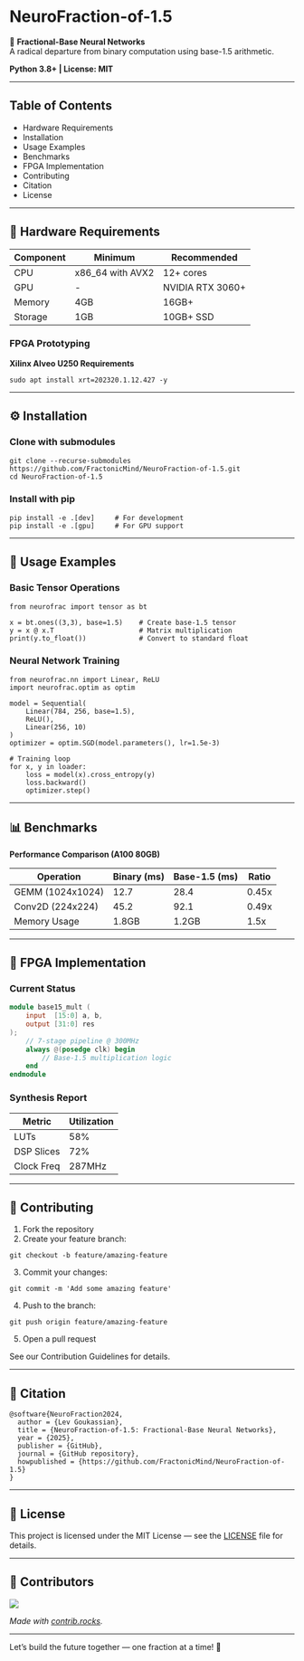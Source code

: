 # NeuroFraction-of-1.5

🚀 **Fractional-Base Neural Networks**  
A radical departure from binary computation using base-1.5 arithmetic.

**Python 3.8+ | License: MIT**

---

## Table of Contents
- Hardware Requirements
- Installation
- Usage Examples
- Benchmarks
- FPGA Implementation
- Contributing
- Citation
- License

---

## 🧰 Hardware Requirements

| Component     | Minimum                 | Recommended       |
|---------------|-------------------------|-------------------|
| CPU           | x86_64 with AVX2        | 12+ cores         |
| GPU           | -                       | NVIDIA RTX 3060+  |
| Memory        | 4GB                     | 16GB+             |
| Storage       | 1GB                     | 10GB+ SSD         |

### FPGA Prototyping

**Xilinx Alveo U250 Requirements**
```
sudo apt install xrt=202320.1.12.427 -y
```

---

## ⚙️ Installation

### Clone with submodules
```
git clone --recurse-submodules https://github.com/FractonicMind/NeuroFraction-of-1.5.git
cd NeuroFraction-of-1.5
```

### Install with pip
```
pip install -e .[dev]     # For development
pip install -e .[gpu]     # For GPU support
```

---

## 🚀 Usage Examples

### Basic Tensor Operations
```
from neurofrac import tensor as bt

x = bt.ones((3,3), base=1.5)    # Create base-1.5 tensor
y = x @ x.T                     # Matrix multiplication
print(y.to_float())             # Convert to standard float
```

### Neural Network Training
```
from neurofrac.nn import Linear, ReLU
import neurofrac.optim as optim

model = Sequential(
    Linear(784, 256, base=1.5),
    ReLU(),
    Linear(256, 10)
)
optimizer = optim.SGD(model.parameters(), lr=1.5e-3)

# Training loop
for x, y in loader:
    loss = model(x).cross_entropy(y)
    loss.backward()
    optimizer.step()
```

---

## 📊 Benchmarks

**Performance Comparison (A100 80GB)**

| Operation       | Binary (ms) | Base-1.5 (ms) | Ratio  |
|-----------------|-------------|---------------|--------|
| GEMM (1024x1024)| 12.7        | 28.4          | 0.45x  |
| Conv2D (224x224)| 45.2        | 92.1          | 0.49x  |
| Memory Usage    | 1.8GB       | 1.2GB         | 1.5x   |

---

## 🔌 FPGA Implementation

### Current Status
```verilog
module base15_mult (
    input  [15:0] a, b,
    output [31:0] res
);
    // 7-stage pipeline @ 300MHz
    always @(posedge clk) begin
        // Base-1.5 multiplication logic
    end
endmodule
```

### Synthesis Report

| Metric        | Utilization |
|---------------|-------------|
| LUTs          | 58%         |
| DSP Slices    | 72%         |
| Clock Freq    | 287MHz      |

---

## 🤝 Contributing

1. Fork the repository  
2. Create your feature branch:
```
git checkout -b feature/amazing-feature
```
3. Commit your changes:
```
git commit -m 'Add some amazing feature'
```
4. Push to the branch:
```
git push origin feature/amazing-feature
```
5. Open a pull request

See our Contribution Guidelines for details.

---

## 📝 Citation

```
@software{NeuroFraction2024,
  author = {Lev Goukassian},
  title = {NeuroFraction-of-1.5: Fractional-Base Neural Networks},
  year = {2025},
  publisher = {GitHub},
  journal = {GitHub repository},
  howpublished = {https://github.com/FractonicMind/NeuroFraction-of-1.5}
}
```

---

## 📜 License

This project is licensed under the MIT License — see the <a href=https://github.com/FractonicMind/NeuroFraction-of-1.5/blob/main/LICENSE>LICENSE</a> file for details.

---

## 🌟 Contributors

<a href="https://github.com/NeuroFraction-of-1.5/undefined/graphs/contributors">
  <img src="https://contrib.rocks/image?repo=NeuroFraction-of-1.5/undefined" />
</a>

_Made with [contrib.rocks](https://contrib.rocks)._

---

Let’s build the future together — one fraction at a time! 🚀
